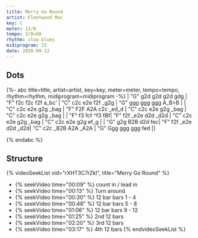```yaml
---
title: Merry Go Round
artist: Fleetwood Mac
key: C
meter: 12/8
tempo: 3/8=60
rhythm: slow blues
midiprogram: 33
date: 2020-09-12
---
```


## Dots

<!-- prettier-ignore -->
{%- abc title=title, artist=artist, key=key, meter=meter, tempo=tempo, rhythm=rhythm,  midiprogram=midiprogram -%}
| "G" g2d g2d g2d gdg | "F" f2c f2c f2f a_bc' | "C" c2c e2e f2f _g2g | "G" ggg ggg ggg A_B=B |
| "C" c2c e2e g2g _bag | "F" F2F A2A c2c _ed_d | "C" c2c e2e g2g _bag |  "C" c2c e2e g2g _bag |
| "F" f3 fcf ^f3 fBf| "F" f2f _e2e d2d _d2d | "C" c2c e2e g2g _bag | "C" c2c e2e g2g ef_g  |
| "G" g2g B2B d2d fec| "F" f2f _e2e d2d _d2d| "C" c2c _B2B A2A _A2A | "G" Ggg ggg ggg fed |]

{% endabc %}

## Structure

{% videoSeekList vid="rXHT3C7rZkI", title="Merry Go Round" %}

- {% seekVideo time="00:09" %} count in / lead in
- {% seekVideo time="00:13" %} Turn around
- {% seekVideo time="00:30" %} 12 bar bars 1 - 4
- {% seekVideo time="00:48" %} 12 bar bars 5 - 8
- {% seekVideo time="01:06" %} 12 bar bars 9 - 12
- {% seekVideo time="01:25" %} 2nd 12 bars
- {% seekVideo time="02:20" %} 3rd 12 bars
- {% seekVideo time="03:17" %} 4th 12 bars
  {% endvideoSeekList %}
